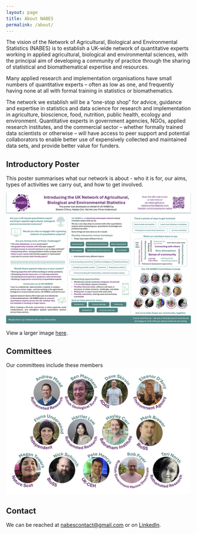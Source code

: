 ```yaml
---
layout: page
title: About NABES
permalink: /about/
---
```


The vision of the Network of Agricultural, Biological and Environmental
Statistics (NABES) is to establish a UK-wide network of quantitative experts
working in applied agricultural, biological and environmental sciences, with
the principal aim of developing a community of practice through the sharing of
statistical and biomathematical expertise and resources.

Many applied research and implementation organisations have small numbers of
quantitative experts – often as low as one, and frequently having none at all
with formal training in statistics or biomathematics.

The network we establish will be a “one-stop shop” for advice, guidance and
expertise in statistics and data science for research and implementation in
agriculture, bioscience, food, nutrition, public health, ecology and
environment.  Quantitative experts in government agencies, NGOs, applied
research institutes, and the commercial sector – whether formally trained data
scientists or otherwise – will have access to peer support and potential
collaborators to enable better use of expensively collected and maintained data
sets, and provide better value for funders.

## Introductory Poster
This poster summarises what our network is about - who it is for, our aims, types of activities we carry out, and how to get involved.  

<img src="/img/Poster_RSS2025_Conference.jpg" alt="poster" width=750px>  

View a larger image [here](https://uk-nabes.github.io/files/Poster_RSS2025_Conference.pdf).    

## Committees 
Our committees include these members  
<img src="/img/CommitteesMembers.jpg" alt="committees members" width=550px>

## Contact
We can be reached at nabescontact@gmail.com or on [LinkedIn](linkedin.com/company/uk-nabes).

